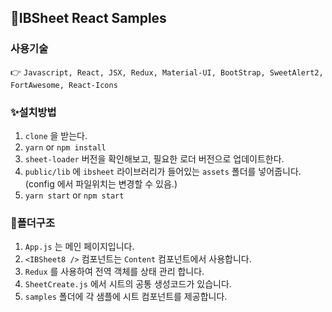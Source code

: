 ## 👋IBSheet React Samples

### 사용기술

👉 `Javascript, React, JSX, Redux, Material-UI, BootStrap, SweetAlert2, FortAwesome, React-Icons`

### ✨설치방법

1. `clone` 을 받는다.
2. `yarn` or `npm install`
3. `sheet-loader` 버전을 확인해보고, 필요한 로더 버전으로 업데이트한다.
4. `public/lib` 에 `ibsheet` 라이브러리가 들어있는 `assets` 폴더를 넣어줍니다. (config 에서 파일위치는 변경할 수 있음.)
5. `yarn start` or `npm start`

### 🚀폴더구조

1. `App.js` 는 메인 페이지입니다.
2. `<IBSheet8 />` 컴포넌트는 `Content` 컴포넌트에서 사용합니다.
3. `Redux` 를 사용하여 전역 객체를 상태 관리 합니다.
4. `SheetCreate.js` 에서 시트의 공통 생성코드가 있습니다.
5. `samples` 폴더에 각 샘플에 시트 컴포넌트를 제공합니다.
